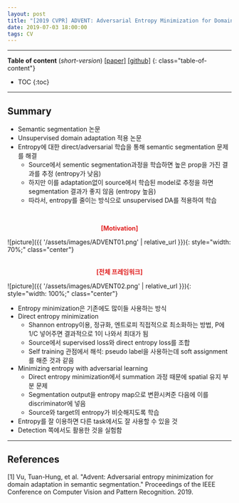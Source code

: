 ```yaml
---
layout: post
title: "[2019 CVPR] ADVENT: Adversarial Entropy Minimization for Domain Adaptation in Semantic Segmentation"
date: 2019-07-03 18:00:00
tags: CV 
---
```


<!--more-->

---

**Table of content** (*short-version*)
[[paper]](http://openaccess.thecvf.com/content_CVPR_2019/papers/Vu_ADVENT_Adversarial_Entropy_Minimization_for_Domain_Adaptation_in_Semantic_Segmentation_CVPR_2019_paper.pdf) [[github]](https://github.com/valeoai/ADVENT)
{: class="table-of-content"}
* TOC
{:toc}

---

## Summary

- Semantic segmentation 논문
- Unsupervised domain adaptation 적용 논문
- Entropy에 대한 direct/adversarial 학습을 통해 semantic segmentation 문제를 해결
  - Source에서 sementic segmentation과정을 학습하면 높은 prop을 가진 결과를 추정 (entropy가 낮음)
  - 하지만 이를 adaptation없이 source에서 학습된 model로 추정을 하면 segmentation 결과가 좋지 않음 (entropy 높음)
  - 따라서, entropy를 줄이는 방식으로 unsupervised DA를 적용하여 학습
  

<br/>
<p align="center" style="color: #e01f1f; font-weight: bold;">[Motivation]</p>
![picture]({{ '/assets/images/ADVENT01.png' | relative_url }}){: style="width: 70%;" class="center"}
<br/>

<br/>
<p align="center" style="color: #e01f1f; font-weight: bold;">[전체 프레임워크]</p>
![picture]({{ '/assets/images/ADVENT02.png' | relative_url }}){: style="width: 100%;" class="center"}
<br/>


- Entropy minimization은 기존에도 많이들 사용하는 방식
- Direct entropy minimization
  - Shannon entropy이용, 정규화, 엔트로피 직접적으로 최소화하는 방법, P에 1/C 넣어주면 결과적으로 1이 나와서 최대가 됨
  - Source에서 supervised loss와 direct entropy loss를 조합
  - Self training 관점에서 해석:  pseudo label을 사용하는데 soft assignment를 해준 것과 같음
- Minimizing entropy with adversarial learning
  - Direct entropy minimization에서 summation 과정 때문에 spatial 유지 부분 문제
  - Segmentation output을 entropy map으로 변환시켜준 다음에 이를 discriminator에 넣음
  - Source와 target의 entropy가 비슷해지도록 학습
- Entropy를 잘 이용하면 다른 task에서도 잘 사용할 수 있을 것
- Detection 쪽에서도 활용한 것을 실험함

---


## References

[1] Vu, Tuan-Hung, et al. "Advent: Adversarial entropy minimization for domain adaptation in semantic segmentation." Proceedings of the IEEE Conference on Computer Vision and Pattern Recognition. 2019.

